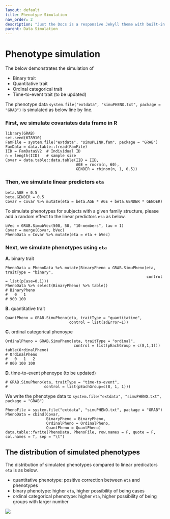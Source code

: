 ```yaml
---
layout: default
title: Phenotype Simulation
nav_order: 2
description: "Just the Docs is a responsive Jekyll theme with built-in search that is easily customizable and hosted on GitHub Pages."
parent: Data Simulation
---
```


# Phenotype simulation

The below demonstrates the simulation of
- Binary trait
- Quantitative trait
- Ordinal categorical trait
- Time-to-event trait (to be updated)

The phenotype data ```system.file("extdata", "simuPHENO.txt", package = "GRAB")``` is simulated as below line by line.

### First, we simulate covariates data frame in R

```
library(GRAB)
set.seed(678910)
FamFile = system.file("extdata", "simuPLINK.fam", package = "GRAB")
FamData = data.table::fread(FamFile)
IID = FamData$V2  # Individual ID
n = length(IID)   # sample size
Covar = data.table::data.table(IID = IID,
                               AGE = rnorm(n, 60), 
                               GENDER = rbinom(n, 1, 0.5))
```

### Then, we simulate linear predictors ```eta```

```
beta.AGE = 0.5
beta.GENDER = 0.5
Covar = Covar %>% mutate(eta = beta.AGE * AGE + beta.GENDER * GENDER)
```

To simulate phenotypes for subjects with a given family structure, please add a random effect to the linear predictors ```eta``` as below.

```
bVec = GRAB.SimubVec(500, 50, "10-members", tau = 1)
Covar = merge(Covar, bVec)
PhenoData = Covar %>% mutate(eta = eta + bVec)
```

### Next, we simulate phenotypes using ```eta```

**A.** binary trait
```
PhenoData = PhenoData %>% mutate(BinaryPheno = GRAB.SimuPheno(eta, traitType = "binary", 
                                                              control = list(pCase=0.1)))
PhenoData %>% select(BinaryPheno) %>% table()
# BinaryPheno
#   0   1 
# 900 100
```

**B.** quantitative trait
```
QuantPheno = GRAB.SimuPheno(eta, traitType = "quantitative", 
                            control = list(sdError=1))
```

**C.** ordinal categorical phenoype
```
OrdinalPheno = GRAB.SimuPheno(eta, traitType = "ordinal",
                              control = list(pEachGroup = c(8,1,1)))
table(OrdinalPheno)
# OrdinalPheno
#   0   1   2 
# 800 100 100
```

**D.** time-to-event phenoype (to be updated)
```
# GRAB.SimuPheno(eta, traitType = "time-to-event",
#                control = list(pEachGroup=c(8, 1, 1)))
```

We write the phenotype data to ```system.file("extdata", "simuPHENO.txt", package = "GRAB")```
```
PhenoFile = system.file("extdata", "simuPHENO.txt", package = "GRAB")
PhenoData = cbind(Covar, 
                  BinaryPheno = BinaryPheno,
                  OrdinalPheno = OrdinalPheno,
                  QuantPheno = QuantPheno)
data.table::fwrite(PhenoData, PhenoFile, row.names = F, quote = F, col.names = T, sep = "\t")                  
```

## The distribution of simulated phenotypes
The distribution of simulated phenotypes compared to linear predicators ```eta``` is as below.
- quantitative phenotype: positive correction between ```eta``` and phenotypes
- binary phenotype: higher ```eta```, higher possibility of being cases
- ordinal categorical phenotype: higher ```eta```, higher possibility of being groups with larger number

<img src="{{site.baseurl | prepend: site.url}}img/SimuPheno.jpeg">






